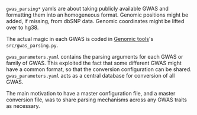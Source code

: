 
`gwas_parsing*` yamls are about taking publicly available GWAS and formatting them into an homogeneous format.
Genomic positions might be added, if missing, from dbSNP data. Genomic coordinates might be lifted over to hg38.

The actual magic in each GWAS is coded in [Genomic tools](git@github.com:hakyimlab/summary-gwas-imputation.git)'s `src/gwas_parsing.py`.

`gwas_parameters.yaml` contains the parsing arguments for each GWAS or family of GWAS.
 This exploited the fact that some different GWAS might have a common format, so that the conversion configuration can be shared. 
 `gwas_parameters.yaml` acts as a central database for conversion of all GWAS.
 
 The main motivation to have a master configuration file, and a master conversion file, was to share parsing mechanisms across any GWAS traits as necessary.